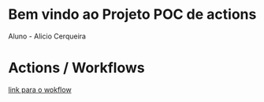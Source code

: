 # Bem vindo ao Projeto POC de actions

Aluno - Alicio Cerqueira


# Actions / Workflows
[link para o wokflow](https://github.com/anilho/aula-05-artifact/actions)
